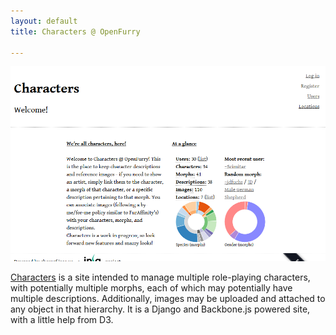 ```yaml
---
layout: default
title: Characters @ OpenFurry

---
```


<div style="text-align: center"><img alt="Characters @ OpenFurry screenshot" src="/assets/projects/characters.png" /></div>

[Characters](http://characters.openfurry.org) is a site intended to manage multiple role-playing characters, with potentially multiple morphs, each of which may potentially have multiple descriptions. Additionally, images may be uploaded and attached to any object in that hierarchy. It is a Django and Backbone.js powered site, with a little help from D3.
